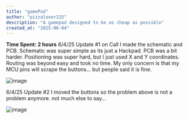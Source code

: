 ```yaml
---
title: "gamePad"
author: "pizzalover125"
description: "A gamepad designed to be as cheap as possible"
created_at: "2025-06-04"
---
```


**Time Spent: 2 hours**
6/4/25 Update #1 on Call
I made the schematic and PCB. Schematic was super simple as its just a Hackpad. PCB was a bit harder. Positioning was super hard, but I just used X and Y coordinates. Routing was beyond easy and took no time. My only concern is that my MCU pins will scrape the buttons... but people said it is fine. 

![image](https://github.com/user-attachments/assets/5ccd3fe0-3d33-4985-863f-d4e33ad6586c)

6/4/25 Update #2
I moved the buttons so the problem above is not a problem anymore. not much else to say...

![image](https://github.com/user-attachments/assets/835d1b17-a794-42c4-b4ba-1ff291aab63c)
